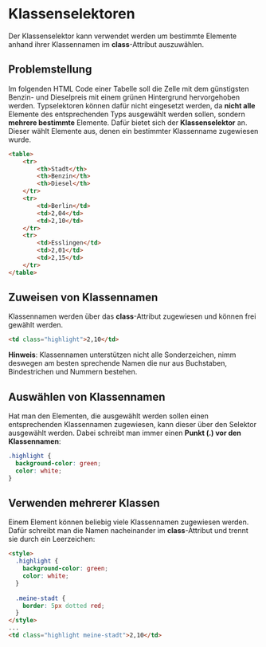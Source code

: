 # Klassenselektoren

Der Klassenselektor kann verwendet werden um bestimmte Elemente anhand ihrer Klassennamen im **class**-Attribut auszuwählen.

## Problemstellung

Im folgenden HTML Code einer Tabelle soll die Zelle mit dem günstigsten Benzin- und Dieselpreis mit einem grünen Hintergrund hervorgehoben werden. Typselektoren können dafür nicht eingesetzt werden, da **nicht alle** Elemente des entsprechenden Typs ausgewählt werden sollen, sondern **mehrere bestimmte** Elemente. Dafür bietet sich der **Klassenselektor** an. Dieser wählt Elemente aus, denen ein bestimmter Klassenname zugewiesen wurde. 

```html
<table>
    <tr>
        <th>Stadt</th>
        <th>Benzin</th>
        <th>Diesel</th>
    </tr>
    <tr>
        <td>Berlin</td>
        <td>2,04</td>
        <td>2,10</td>
    </tr>
    <tr>
        <td>Esslingen</td>
        <td>2,01</td>
        <td>2,15</td>
    </tr>
</table>
```

## Zuweisen von Klassennamen

Klassennamen werden über das **class**-Attribut zugewiesen und können frei gewählt werden. 

```html
<td class="highlight">2,10</td>
```

**Hinweis**: Klassennamen unterstützen nicht alle Sonderzeichen, nimm deswegen am besten sprechende Namen die nur aus Buchstaben, Bindestrichen und Nummern bestehen.

## Auswählen von Klassennamen

Hat man den Elementen, die ausgewählt werden sollen einen entsprechenden Klassennamen zugewiesen, kann dieser über den Selektor ausgewählt werden. Dabei schreibt man immer einen **Punkt (.) vor den Klassennamen**:

```css
.highlight {
  background-color: green;
  color: white;
}
```

## Verwenden mehrerer Klassen

Einem Element können beliebig viele Klassennamen zugewiesen werden. Dafür schreibt man die Namen nacheinander im **class**-Attribut und trennt sie durch ein Leerzeichen:

```html
<style>
  .highlight {
    background-color: green;
    color: white;
  }
  
  .meine-stadt {
    border: 5px dotted red;
  }
</style>
...
<td class="highlight meine-stadt">2,10</td>
```
